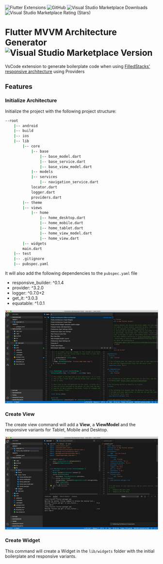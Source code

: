 ![Flutter Extensions](https://img.shields.io/badge/Flutter-grey?style=flat-square&logo=flutter&logoColor=blue)
![GitHub](https://img.shields.io/github/license/madhukesh048/Flutter-MVVM-VS-Code-extension-Pack?color=blue&style=flat-square)
![Visual Studio Marketplace Downloads](https://img.shields.io/visual-studio-marketplace/d/madhukesh040011.flutter-mvvm-architecture-generator?color=green&label=VS%20Code%20Downloads&style=flat-square)
![Visual Studio Marketplace Rating (Stars)](https://img.shields.io/visual-studio-marketplace/stars/madhukesh040011.flutter-mvvm-architecture-generator?style=flat-square) 

# Flutter MVVM Architecture Generator ![Visual Studio Marketplace Version](https://img.shields.io/visual-studio-marketplace/v/madhukesh040011.flutter-mvvm-architecture-generator?style=flat-square)

VsCode extension to generate boilerplate code when using [FilledStacks' responsive architecture](https://www.filledstacks.com/tutorials) using Providers

## Features

### Initialize Architecture

Initialize the project with the following project structure:

```bash
--root
    |-- android
    |-- build
    |-- ios
    |-- lib
        |-- core
            |-- base
                |-- base_model.dart
                |-- base_service.dart
                |-- base_view_model.dart
            |-- models
            |-- services
                |-- navigation_service.dart
            locator.dart
            logger.dart
            providers.dart
        |-- theme
        |-- views
            |-- home
                |-- home_desktop.dart
                |-- home_mobile.dart
                |-- home_tablet.dart
                |-- home_view_model.dart
                |-- home_view.dart
        |-- widgets
        main.dart
    |-- test
    |-- .gitignore
    |-- pubspec.yaml
```

It will also add the following dependencies to the `pubspec.yaml` file

- responsive_builder: ^0.1.4
- provider: ^3.2.0
- logger: ^0.7.0+2
- get_it: ^3.0.3
- equatable: ^1.0.1

![Initializing the architecture](images/init.gif)

### Create View

The create view command will add a **View**, a **ViewModel** and the responsive variants for Tablet, Mobile and Desktop.

![Create View](images/views.gif)

### Create Widget

This command will create a Widget in the `lib/widgets` folder with the initial boilerplate and responsive variants.
